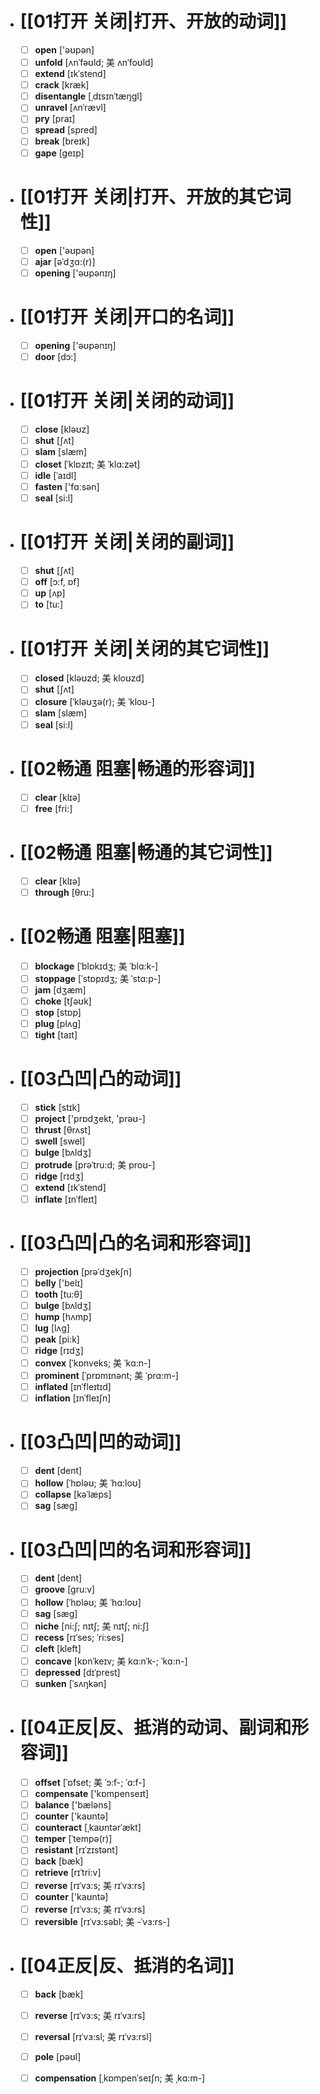 - # [[01打开 关闭|打开、开放的动词]]
	- [ ] <span class="vocabulary">**open**</span> ['əʊpən]
	- [ ] <span class="vocabulary">**unfold**</span> [ʌnˈfəʊld; 美 ʌnˈfoʊld]
	- [ ] <span class="vocabulary">**extend**</span> [ɪkˈstend]
	- [ ] <span class="vocabulary">**crack**</span> [kræk]
	- [ ] <span class="vocabulary">**disentangle**</span> [ˌdɪsɪnˈtæŋgl]
	- [ ] <span class="vocabulary">**unravel**</span> [ʌnˈrævl]
	- [ ] <span class="vocabulary">**pry**</span> [praɪ]
	- [ ] <span class="vocabulary">**spread**</span> [spred]
	- [ ] <span class="vocabulary">**break**</span> [breɪk]
	- [ ] <span class="vocabulary">**gape**</span> [geɪp]
- # [[01打开 关闭|打开、开放的其它词性]]
	- [ ] <span class="vocabulary">**open**</span> ['əʊpən]
	- [ ] <span class="vocabulary">**ajar**</span> [əˈdʒɑ:(r)]
	- [ ] <span class="vocabulary">**opening**</span> ['əʊpənɪŋ]
- # [[01打开 关闭|开口的名词]]
	- [ ] <span class="vocabulary">**opening**</span> ['əʊpənɪŋ]
	- [ ] <span class="vocabulary">**door**</span> [dɔ:]
- # [[01打开 关闭|关闭的动词]]
	- [ ] <span class="vocabulary">**close**</span> [kləʊz]
	- [ ] <span class="vocabulary">**shut**</span> [ʃʌt]
	- [ ] <span class="vocabulary">**slam**</span> [slæm]
	- [ ] <span class="vocabulary">**closet**</span> [ˈklɒzɪt; 美 ˈklɑ:zət]
	- [ ] <span class="vocabulary">**idle**</span> [ˈaɪdl]
	- [ ] <span class="vocabulary">**fasten**</span> ['fɑːsən]
	- [ ] <span class="vocabulary">**seal**</span> [si:l]
- # [[01打开 关闭|关闭的副词]]
	- [ ] <span class="vocabulary">**shut**</span> [ʃʌt]
	- [ ] <span class="vocabulary">**off**</span> [ɔ:f, ɒf]
	- [ ] <span class="vocabulary">**up**</span> [ʌp]
	- [ ] <span class="vocabulary">**to**</span> [tu:]
- # [[01打开 关闭|关闭的其它词性]]
	- [ ] <span class="vocabulary">**closed**</span> [kləʊzd; 美 kloʊzd]
	- [ ] <span class="vocabulary">**shut**</span> [ʃʌt]
	- [ ] <span class="vocabulary">**closure**</span> [ˈkləʊʒə(r); 美 ˈkloʊ-]
	- [ ] <span class="vocabulary">**slam**</span> [slæm]
	- [ ] <span class="vocabulary">**seal**</span> [si:l]
- # [[02畅通 阻塞|畅通的形容词]]
	- [ ] <span class="vocabulary">**clear**</span> [klɪə]
	- [ ] <span class="vocabulary">**free**</span> [fri:]
- # [[02畅通 阻塞|畅通的其它词性]]
	- [ ] <span class="vocabulary">**clear**</span> [klɪə]
	- [ ] <span class="vocabulary">**through**</span> [θru:]
- # [[02畅通 阻塞|阻塞]]
	- [ ] <span class="vocabulary">**blockage**</span> [ˈblɒkɪdʒ; 美 ˈblɑ:k-]
	- [ ] <span class="vocabulary">**stoppage**</span> [ˈstɒpɪdʒ; 美 ˈstɑ:p-]
	- [ ] <span class="vocabulary">**jam**</span> [dӡæm]
	- [ ] <span class="vocabulary">**choke**</span> [tʃəʊk]
	- [ ] <span class="vocabulary">**stop**</span> [stɒp]
	- [ ] <span class="vocabulary">**plug**</span> [plʌɡ]
	- [ ] <span class="vocabulary">**tight**</span> [taɪt]
- # [[03凸凹|凸的动词]]
	- [ ] <span class="vocabulary">**stick**</span> [stɪk]
	- [ ] <span class="vocabulary">**project**</span> ['prɒdʒekt, 'prəʊ-]
	- [ ] <span class="vocabulary">**thrust**</span> [θrʌst]
	- [ ] <span class="vocabulary">**swell**</span> [swel]
	- [ ] <span class="vocabulary">**bulge**</span> [bʌldʒ]
	- [ ] <span class="vocabulary">**protrude**</span> [prəˈtru:d; 美 proʊ-]
	- [ ] <span class="vocabulary">**ridge**</span> [rɪdʒ]
	- [ ] <span class="vocabulary">**extend**</span> [ɪkˈstend]
	- [ ] <span class="vocabulary">**inflate**</span> [ɪnˈfleɪt]
- # [[03凸凹|凸的名词和形容词]]
	- [ ] <span class="vocabulary">**projection**</span> [prəˈdʒekʃn]
	- [ ] <span class="vocabulary">**belly**</span> ['belɪ]
	- [ ] <span class="vocabulary">**tooth**</span> [tu:θ]
	- [ ] <span class="vocabulary">**bulge**</span> [bʌldʒ]
	- [ ] <span class="vocabulary">**hump**</span> [hʌmp]
	- [ ] <span class="vocabulary">**lug**</span> [lʌg]
	- [ ] <span class="vocabulary">**peak**</span> [pi:k]
	- [ ] <span class="vocabulary">**ridge**</span> [rɪdʒ]
	- [ ] <span class="vocabulary">**convex**</span> [ˈkɒnveks; 美 ˈkɑ:n-]
	- [ ] <span class="vocabulary">**prominent**</span> [ˈprɒmɪnənt; 美 ˈprɑ:m-]
	- [ ] <span class="vocabulary">**inflated**</span> [ɪnˈfleɪtɪd]
	- [ ] <span class="vocabulary">**inflation**</span> [ɪnˈfleɪʃn]
- # [[03凸凹|凹的动词]]
	- [ ] <span class="vocabulary">**dent**</span> [dent]
	- [ ] <span class="vocabulary">**hollow**</span> [ˈhɒləʊ; 美 ˈhɑ:loʊ]
	- [ ] <span class="vocabulary">**collapse**</span> [kəˈlæps]
	- [ ] <span class="vocabulary">**sag**</span> [sæg]
- # [[03凸凹|凹的名词和形容词]]
	- [ ] <span class="vocabulary">**dent**</span> [dent]
	- [ ] <span class="vocabulary">**groove**</span> [gru:v]
	- [ ] <span class="vocabulary">**hollow**</span> [ˈhɒləʊ; 美 ˈhɑ:loʊ]
	- [ ] <span class="vocabulary">**sag**</span> [sæg]
	- [ ] <span class="vocabulary">**niche**</span> [ni:ʃ; nɪtʃ; 美 nɪtʃ; ni:ʃ]
	- [ ] <span class="vocabulary">**recess**</span> [rɪˈses; ˈri:ses]
	- [ ] <span class="vocabulary">**cleft**</span> [kleft]
	- [ ] <span class="vocabulary">**concave**</span> [kɒnˈkeɪv; 美 kɑ:nˈk-; ˈkɑ:n-]
	- [ ] <span class="vocabulary">**depressed**</span> [dɪˈprest]
	- [ ] <span class="vocabulary">**sunken**</span> [ˈsʌŋkən]
- # [[04正反|反、抵消的动词、副词和形容词]]
	- [ ] <span class="vocabulary">**offset**</span> [ˈɒfset; 美 ˈɔ:f-; ˈɑ:f-]
	- [ ] <span class="vocabulary">**compensate**</span> ['kɒmpenseɪt]
	- [ ] <span class="vocabulary">**balance**</span> ['bæləns]
	- [ ] <span class="vocabulary">**counter**</span> ['kaʊntə]
	- [ ] <span class="vocabulary">**counteract**</span> [ˌkaʊntərˈækt]
	- [ ] <span class="vocabulary">**temper**</span> [ˈtempə(r)]
	- [ ] <span class="vocabulary">**resistant**</span> [rɪˈzɪstənt]
	- [ ] <span class="vocabulary">**back**</span> [bæk]
	- [ ] <span class="vocabulary">**retrieve**</span> [rɪˈtri:v]
	- [ ] <span class="vocabulary">**reverse**</span> [rɪˈvɜ:s; 美 rɪˈvɜ:rs]
	- [ ] <span class="vocabulary">**counter**</span> ['kaʊntə]
	- [ ] <span class="vocabulary">**reverse**</span> [rɪˈvɜ:s; 美 rɪˈvɜ:rs]
	- [ ] <span class="vocabulary">**reversible**</span> [rɪˈvɜ:səbl; 美 -ˈvɜ:rs-]
- # [[04正反|反、抵消的名词]]
	- [ ] <span class="vocabulary">**back**</span> [bæk]
	- [ ] <span class="vocabulary">**reverse**</span> [rɪˈvɜ:s; 美 rɪˈvɜ:rs]
	- [ ] <span class="vocabulary">**reversal**</span> [rɪˈvɜ:sl; 美 rɪˈvɜ:rsl]
	- [ ] <span class="vocabulary">**pole**</span> [pəʊl]
	- [ ] <span class="vocabulary">**compensation**</span> [ˌkɒmpenˈseɪʃn; 美 ˌkɑ:m-]


